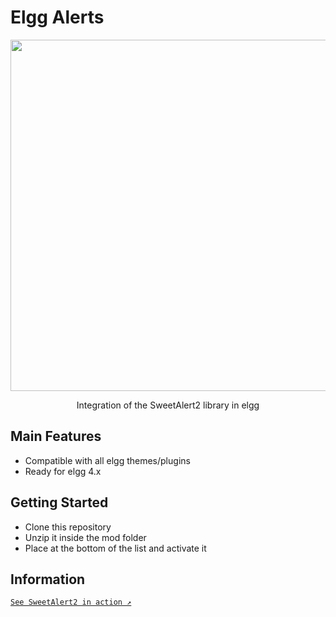 # Elgg Alerts

<p align="center">
  
<img src="https://raw.github.com/sweetalert2/sweetalert2/master/assets/sweetalert2.gif" width="562">

<br>
</p>

<p align="center">
  Integration of the SweetAlert2 library in elgg
</p>

## Main Features

- Compatible with all elgg themes/plugins
- Ready for elgg 4.x

## Getting Started

- Clone this repository
- Unzip it inside the mod folder
- Place at the bottom of the list and activate it

## Information

<p align="center">
  <a href="https://sweetalert2.github.io/">
 
    See SweetAlert2 in action ↗
  </a>
</p>